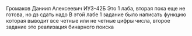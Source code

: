 Громаков Даниил Алексеевич ИУ3-42Б
Это 1 лаба, вторая пока еще не готова, но дз сдать надо
В этой лабе 1 задание было написать функцию которая выводит все четные или не четные цифры числа, второе задание это реализация бинарного поиска
